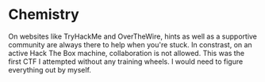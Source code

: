 # Chemistry

On websites like TryHackMe and OverTheWire, hints as well as a supportive community are always there to help when you're stuck. In constrast, on an active Hack The Box machine, collaboration is not allowed. This was the first CTF I attempted without any training wheels. I would need to figure everything out by myself.